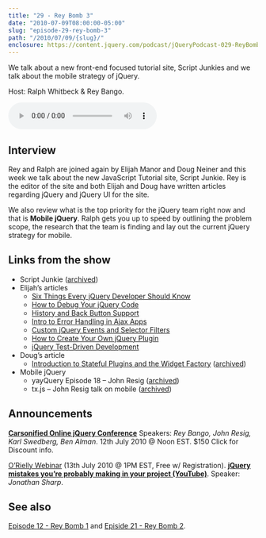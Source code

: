 ```yaml
---
title: "29 - Rey Bomb 3"
date: "2010-07-09T08:00:00-05:00"
slug: "episode-29-rey-bomb-3"
path: "/2010/07/09/{slug}/"
enclosure: https://content.jquery.com/podcast/jQueryPodcast-029-ReyBomb3.mp3
---
```

We talk about a new front-end focused tutorial site, Script Junkies and we talk about the mobile strategy of jQuery.

Host: Ralph Whitbeck &amp; Rey Bango.

<audio src="https://content.jquery.com/podcast/jQueryPodcast-029-ReyBomb3.mp3" controls=""></audio>

## Interview

Rey and Ralph are joined again by Elijah Manor and Doug Neiner and this week we talk about the new JavaScript Tutorial site, Script Junkie. Rey is the editor of the site and both Elijah and Doug have written articles regarding jQuery and jQuery UI for the site.

We also review what is the top priority for the jQuery team right now and that is **Mobile jQuery**. Ralph gets you up to speed by outlining the problem scope, the research that the team is finding and lay out the current jQuery strategy for mobile.

## Links from the show

* Script Junkie ([archived](http://web.archive.org/web/20110129183043/http://msdn.microsoft.com/en-us/scriptjunkie))
* Elijah’s articles
    * [Six Things Every jQuery Developer Should Know](http://msdn.microsoft.com/en-us/scriptjunkie/ee730275.aspx)
    * [How to Debug Your jQuery Code](http://msdn.microsoft.com/en-us/scriptjunkie/ee819093.aspx)
    * [History and Back Button Support](http://msdn.microsoft.com/en-us/scriptjunkie/ff690558.aspx)
    * [Intro to Error Handling in Ajax Apps](http://msdn.microsoft.com/en-us/scriptjunkie/ff698349.aspx)
    * [Custom jQuery Events and Selector Filters](http://msdn.microsoft.com/en-us/scriptjunkie/ff452700.aspx)
    * [How to Create Your Own jQuery Plugin](http://msdn.microsoft.com/en-us/scriptjunkie/ff608209.aspx)
    * [jQuery Test-Driven Development](http://msdn.microsoft.com/en-us/scriptjunkie/ff452703.aspx)
* Doug’s article
    * [Introduction to Stateful Plugins and the Widget Factory](https://learn.microsoft.com/en-us/previous-versions/msdn10/ff706600(v=msdn.10)) ([archived](http://web.archive.org/web/20110123081204/http://msdn.microsoft.com/en-us/scriptjunkie/ff706600.aspx))
* Mobile jQuery
    * yayQuery Episode 18 – John Resig ([archived](http://web.archive.org/web/20101109145033/http://yayquery.com/))
    * tx.js – John Resig talk on mobile ([archived](http://web.archive.org/web/20110211153546/http://blip.tv/file/3720742/))

## Announcements

**[Carsonified Online jQuery Conference](http://web.archive.org/web/20100827145138/http://thinkvitamin.com/online-conferences/jquery/)**
Speakers: _Rey Bango, John Resig, Karl Swedberg, Ben Alman_.
12th July 2010 @ Noon EST.
$150 Click for Discount info.

[O’Rielly Webinar](https://www.oreilly.com/pub/e/1649) (13th July 2010 @ 1PM EST, Free w/ Registration). **[jQuery mistakes you’re probably making in your project (YouTube)](https://www.youtube.com/watch?v=NVpb-dkajs4)**.
Speaker: _Jonathan Sharp_.


## See also

[Episode 12 - Rey Bomb 1](/2010/02/19/episode-12-rey-bomb-1/) and [Episide 21 - Rey Bomb 2](/2010/04/24/episode-21-rey-bomb-2/).
